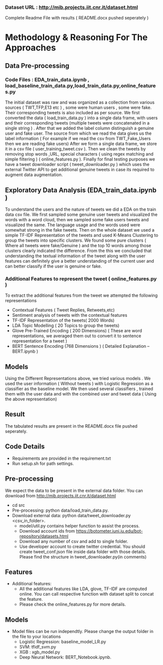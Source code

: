 ### Dataset URL : http://mib.projects.iit.cnr.it/dataset.html

Complete Readme File with results ( README.docx pushed seperately )

# Methodology & Reasoning For The Approaches
## Data  Pre-processing 

### Code Files : EDA_train_data.ipynb , load_baseline_train_data.py,load_train_data.py,online_features.py
The initial dataset was raw and was organized as a collection from various sources ( TWT,TFP,E13 etc ) , some were human users , some were fake. Their corresponding tweets is also included as per source.
We first converted the data ( load_train_data.py ) into a single data frame, with users and their corresponding tweets (multiple tweets were concatenated in a single string ) . After that we added the label column distinguish a genuine user and fake user. The source from which we read the data gives us the label information ( For example if we read the csv from TWT_Fake_Users then we are reading fake users) 
After we form a single data frame, we store it in a csv file ( user_training_tweet.csv ). Then we clean the tweets by removing stop words ,URL, special characters ( using regex matching and simple filtering ) ( online_features.py ). 
Finally for final testing purposes we have a tweet downloader script ( tweet_downloader.py ) which uses the external Twitter API to get additional genuine tweets in case its required to augment data augmentation.

## Exploratory Data Analysis (EDA_train_data.ipynb )
To understand the users and the nature of tweets we did a EDA on the train data csv file. We first sampled some genuine user tweets and visualized the words with a word cloud, then we sampled some fake users tweets and visualized the same. The language usage and the words used were somewhat strong in the fake tweets. 
Then on the whole dataset we used a simple TF-IDF Representation of the tweets and used K-Means Clustering to group the tweets into specific clusters. We found some pure clusters ( Where all tweets were fake/Genuine ) and the top 10 words among those clusters clearly indicated the difference. 
From the this we concluded that understanding the textual information of the tweet along with the user features can definitely give a better understanding of the current user and can better classify if the user is genuine or fake.

### Additional Features to represent the tweet ( online_features.py )
To extract the additional features from the tweet we attempted the following representations
* Contextual Features ( Tweet Replies, Retweets,etc)
* Sentiment analysis of tweets with the contextual features
* TF-IDF Representation of the tweets( 2000 Words)
* LDA Topic Modelling ( 20 Topics to group the tweets)
* Glove Pre-Trained Encoding ( 200 Dimensions) ( These are word representations, we averaged them out to convert it to sentence representation for a tweet )
* BERT Sentence Encoding (768 Dimensions ) ( Detailed Explanation – BERT.ipynb )

## Models
Using the Different Representations above,  we tried various models . We used the user information ( Without tweets ) with Logistic Regression as a classifier as the baseline model.
We then used several classifiers , trained them with the user data and with the combined user and tweet data ( Using the above representation)


## Result

The tabulated results are present in the README.docx file pushed seperately.


## Code Details
* Requirements are provided in the requirement.txt
* Run setup.sh for path settings.

## Pre-processing
We expect the data to be present in the external data folder. You can download from http://mib.projects.iit.cnr.it/dataset.html
* cd src
* Pre-processing: python data/load_train_data.py.
* Download external data: python data/tweet_downloader.py <csv_in_folder>.
  * model/util.py contains helper function to assist the process.
  * Download account ids from https://botometer.iuni.iu.edu/bot-repository/datasets.html
  * Download any number of csv and add to single folder.
  * Use developer account to create twitter credential. You should create tweet_conf.json file inside data folder with those details. Please find the structure in tweet_downloader.py(in comments)
## Features
* Additional features:
  * All the additional features like LDA, glove, TF-IDF are computed online. You can call respective function with dataset split to concat the feature.
  * Please check the online_features.py for more details.

## Models
* Model files can be run independtly. Please change the output folder in the file to your locations
  * Logistic Regression: baseline_model_LR.py
  * SVM: tfidf_svm.py
  * XGB : xgb_model.py
  * Deep Neural Network:  BERT_Notebook.ipynb.
  
